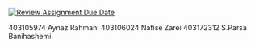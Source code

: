[![Review Assignment Due Date](https://classroom.github.com/assets/deadline-readme-button-22041afd0340ce965d47ae6ef1cefeee28c7c493a6346c4f15d667ab976d596c.svg)](https://classroom.github.com/a/iDQJgb-p)

403105974 Aynaz Rahmani
403106024 Nafise Zarei
403172312 S.Parsa Banihashemi
